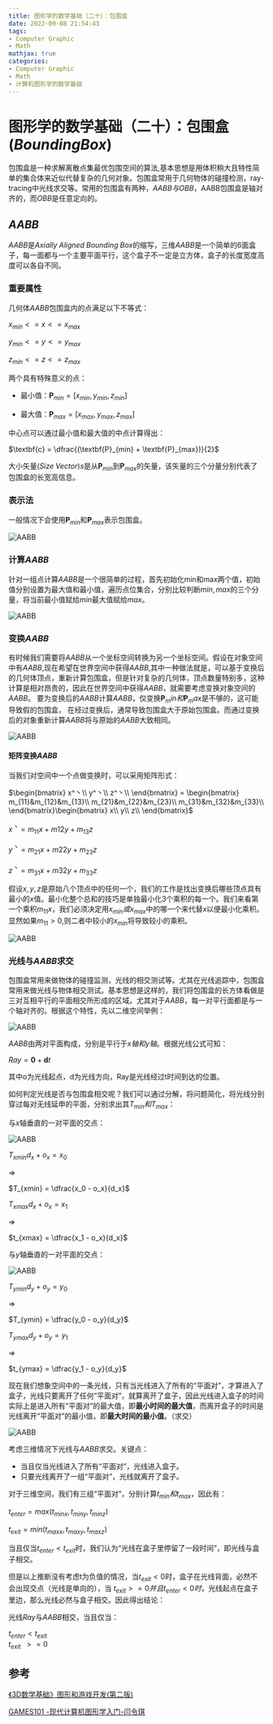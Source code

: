 ```yaml
---
title: 图形学的数学基础（二十）：包围盒
date: 2022-09-08 21:54:43
tags:
- Computer Graphic
- Math
mathjax: true
categories:
- Computer Graphic
- Math
- 计算机图形学的数学基础
---
```


# 图形学的数学基础（二十）：包围盒($Bounding Box$)
包围盒是一种求解离散点集最优包围空间的算法,基本思想是用体积稍大且特性简单的集合体来近似代替复杂的几何对象。包围盒常用于几何物体的碰撞检测，ray-tracing中光线求交等。常用的包围盒有两种，$AABB与OBB$，AABB包围盒是轴对齐的，而$OBB$是任意定向的。

## $AABB$
$AABB$是$Axially\;Aligned\;Bounding\;Box$的缩写，三维$AABB$是一个简单的6面盒子，每一面都与一个主要平面平行，这个盒子不一定是立方体，盒子的长度宽度高度可以各自不同。

### 重要属性

几何体$AABB$包围盒内的点满足以下不等式：

$x_{min} <= x <= x_{max}$

$y_{min} <= y <= y_{max}$

$z_{min} <= z <= z_{max}$

两个具有特殊意义的点：

- 最小值：$\textbf{P}_{min} = [x_{min}, y_{min}, z_{min}]$

- 最大值：$\textbf{P}_{max} = [x_{max}, y_{max}, z_{max}]$

中心点可以通过最小值和最大值的中点计算得出：

$\textbf{c} = \dfrac{(\textbf{P}_{min} + \textbf{P}_{max})}{2}$

大小矢量($Size\;Vector$)$s$是从$\textbf{P}_{min}$到$\textbf{P}_{max}$的矢量，该矢量的三个分量分别代表了包围盒的长宽高信息。

### 表示法
一般情况下会使用$\textbf{P}_{min}$和$\textbf{P}_{max}$表示包围盒。

![AABB](图形学的数学基础（二十）：几何图元-包围盒/1.png)
### 计算$AABB$
针对一组点计算$AABB$是一个很简单的过程，首先初始化min和max两个值，初始值分别设置为最大值和最小值，遍历点位集合，分别比较判断$min,max$的三个分量，将当前最小值赋给$min$最大值赋给$max$。

![AABB](图形学的数学基础（二十）：几何图元-包围盒/2.png)

### 变换$AABB$
有时候我们需要将$AABB$从一个坐标空间转换为另一个坐标空间。假设在对象空间中有$AABB$,现在希望在世界空间中获得$AABB$,其中一种做法就是，可以基于变换后的几何体顶点，重新计算包围盒，但是针对复杂的几何体，顶点数量特别多，这种计算是相对昂贵的，因此在世界空间中获得$AABB$，就需要考虑变换对象空间的$AABB$。
要为变换后的$AABB$计算$AABB$，仅变换$\textbf{P}_min和\textbf{P}_max$是不够的，这可能导致假的包围盒，
在经过变换后，通常导致包围盒大于原始包围盒。而通过变换后的对象重新计算$AABB$将与原始的$AABB$大致相同。

![AABB](图形学的数学基础（二十）：几何图元-包围盒/3.png)

#### 矩阵变换$AABB$
当我们对空间中一个点做变换时，可以采用矩阵形式：

$\begin{bmatrix}
x^丶\\ y^丶\\ z^丶\\ 
\end{bmatrix} = \begin{bmatrix}
m_{11}&m_{12}&m_{13}\\ 
m_{21}&m_{22}&m_{23}\\ 
m_{31}&m_{32}&m_{33}\\ 
\end{bmatrix}\begin{bmatrix}
x\\ y\\ z\\ 
\end{bmatrix}$

$x^丶 = m_{11}x + m{12}y+m_{13}z$

$y^丶 = m_{21}x + m{22}y+m_{23}z$

$z^丶 = m_{31}x + m{32}y+m_{33}z$

假设$x,y,z$是原始八个顶点中的任何一个，我们的工作是找出变换后哪些顶点具有最小的$x$值。最小化整个总和的技巧是单独最小化3个乘积的每一个。我们来看第一个乘积$m_{11}x$，我们必须决定用$x_{min}或x_{max}$中的哪一个来代替$x$以便最小化乘积。显然如果$m_{11} > 0$,则二者中较小的$x_{min}$将导致较小的乘积。

![AABB](图形学的数学基础（二十）：几何图元-包围盒/4.png)

### 光线与$AABB$求交
包围盒常用来做物体的碰撞监测，光线的相交测试等。尤其在光线追踪中，包围盒常用来做光线与物体相交测试。基本思想是这样的，我们将包围盒的长方体看做是三对互相平行的平面相交所形成的区域。尤其对于$AABB$，每一对平行面都是与一个轴对齐的。根据这个特性，先以二维空间举例：

![AABB](图形学的数学基础（二十）：几何图元-包围盒/5.jpg)

$AABB$由两对平面构成，分别是平行于$x轴和y轴$。根据光线公式可知：

$Ray = \textbf{0} + \textbf{d}t$

其中o为光线起点，d为光线方向，Ray是光线经过t时间到达的位置。 

如何判定光线是否与包围盒相交呢？我们可以通过分解，将问题简化，将光线分别穿过每对无线延申的平面，分别求出其$T_{min}和T_{max}$：

与$x$轴垂直的一对平面的交点：

![AABB](图形学的数学基础（二十）：几何图元-包围盒/6.png)

$T_{xmin}d_x + o_x = x_0$

=>

$T_{xmin} = \dfrac{x_0 - o_x}{d_x}$

$T_{xmax}d_x + o_x = x_1$

=> 

$t_{xmax} = \dfrac{x_1 - o_x}{d_x}$


与$y$轴垂直的一对平面的交点：

![AABB](图形学的数学基础（二十）：几何图元-包围盒/7.png)

$T_{ymin}d_y + o_y = y_0$

=>

$T_{ymin} = \dfrac{y_0 - o_y}{d_y}$

$T_{ymax}d_y + o_y = y_1$

=> 

$t_{ymax} = \dfrac{y_1 - o_y}{d_y}$

现在我们想象空间中的一条光线，只有当光线进入了所有的“平面对”，才算进入了盒子，光线只要离开了任何“平面对”，就算离开了盒子，因此光线进入盒子的时间实际上是进入所有“平面对”的最大值，即**最小时间的最大值**，而离开盒子的时间是光线离开“平面对”的最小值，即**最大时间的最小值**。（求交）

![AABB](图形学的数学基础（二十）：几何图元-包围盒/8.jpg)

考虑三维情况下光线与$AABB$求交。关键点：

- 当且仅当光线进入了所有“平面对”，光线进入盒子。
- 只要光线离开了一组“平面对”，光线就离开了盒子。

对于三维空间，我们有三组“平面对”，分别计算$t_{min}和t_{max}$，因此有：

$t_{enter} = max(t_{minx}, t_{miny}, t_{minz})$

$t_{exit} = min(t_{maxx}, t_{maxy}, t_{maxz})$

当且仅当$t_{enter} < t_{exit}$时，我们认为“光线在盒子里停留了一段时间”，即光线与盒子相交。

但是以上推断没有考虑t为负值的情况，当$t_{exit} < 0$时，盒子在光线背面，必然不会出现交点（光线是单向的），当 $t_{exit} >= 0 并且t_{enter} < 0时$，光线起点在盒子里边，那么光线必然与盒子相交。因此得出结论：

光线$Ray$与$AABB$相交，当且仅当：

$t_{enter} < t_{exit}$  
$t_{exit} \;\;>= 0$

## 参考

[《3D数学基础》图形和游戏开发(第二版)](https://item.jd.com/12659881.html)

[GAMES101 -现代计算机图形学入门-闫令琪](https://www.bilibili.com/video/BV1X7411F744?p=5&spm_id_from=pageDriver&vd_source=b3b87210888ec87be647603921054a36)







